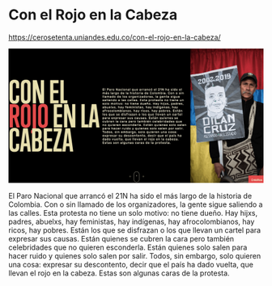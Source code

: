 # Con el Rojo en la Cabeza

https://cerosetenta.uniandes.edu.co/con-el-rojo-en-la-cabeza/

![Con el Rojo en la Cabeza](con-el-rojo-en-la-cabeza.png)

El Paro Nacional que arrancó el 21N ha sido el más largo de la historia de Colombia. Con o sin llamado de los organizadores, la gente sigue saliendo a las calles. Esta protesta no tiene un solo motivo: no tiene dueño. Hay hijxs, padres, abuelxs, hay feministas, hay indígenas, hay afrocolombianos, hay ricos, hay pobres. Están los que se disfrazan o los que llevan un cartel para expresar sus causas. Están quienes se cubren la cara pero también celebridades que no quieren esconderla. Están quienes solo salen para hacer ruido y quienes solo salen por salir. Todos, sin embargo, solo quieren una cosa: expresar su descontento, decir que el país ha dado vuelta, que llevan el rojo en la cabeza. Estas son algunas caras de la protesta.
